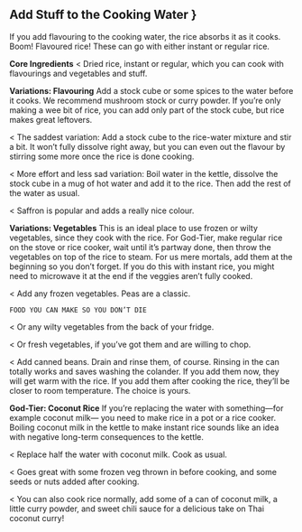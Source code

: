 ## Add Stuff to the Cooking Water }

If you add flavouring to the cooking water, the rice absorbs it as it cooks.
Boom! Flavoured rice! These can go with either instant or regular rice.

**Core Ingredients**
< Dried rice, instant or regular, which you can cook with flavourings and
vegetables and stuff.

**Variations: Flavouring**
Add a stock cube or some spices to the water before it cooks. We recommend
mushroom stock or curry powder. If you’re only making a wee bit of rice,
you can add only part of the stock cube, but rice makes great leftovers.

< The saddest variation: Add a stock cube to the rice-water mixture and
stir a bit. It won’t fully dissolve right away, but you can even out the
flavour by stirring some more once the rice is done cooking.

< More effort and less sad variation: Boil water in the kettle, dissolve the
stock cube in a mug of hot water and add it to the rice. Then add the rest
of the water as usual.

< Saffron is popular and adds a really nice colour.

**Variations: Vegetables**
This is an ideal place to use frozen or wilty vegetables, since they cook with
the rice. For God-Tier, make regular rice on the stove or rice cooker, wait
until it’s partway done, then throw the vegetables on top of the rice to
steam. For us mere mortals, add them at the beginning so you don’t forget.
If you do this with instant rice, you might need to microwave it at the end if
the veggies aren’t fully cooked.

< Add any frozen vegetables. Peas are a classic.


```
FOOD YOU CAN MAKE SO YOU DON’T DIE
```
< Or any wilty vegetables from the back of your fridge.

< Or fresh vegetables, if you’ve got them and are willing to chop.

< Add canned beans. Drain and rinse them, of course. Rinsing in the can
totally works and saves washing the colander. If you add them now,
they will get warm with the rice. If you add them after cooking the rice,
they’ll be closer to room temperature. The choice is yours.

**God-Tier: Coconut Rice**
If you’re replacing the water with something—for example coconut milk—
you need to make rice in a pot or a rice cooker. Boiling coconut milk in the
kettle to make instant rice sounds like an idea with negative long-term
consequences to the kettle.

< Replace half the water with coconut milk. Cook as usual.

< Goes great with some frozen veg thrown in before cooking, and some
seeds or nuts added after cooking.

< You can also cook rice normally, add some of a can of coconut milk, a
little curry powder, and sweet chili sauce for a delicious take on Thai
coconut curry!